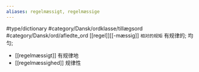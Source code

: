 ```yaml
---
aliases: regelmæssigt, regelmæssige
---
```

#type/dictionary #category/Dansk/ordklasse/tillægsord #category/Dansk/ord/afledte_ord 
[[regel]][[-mæssig]] `相对的规矩`
有规律的; 均匀; 

- [[regelmæssigt]] 有规律地
- [[regelmæssighed]] 规律性